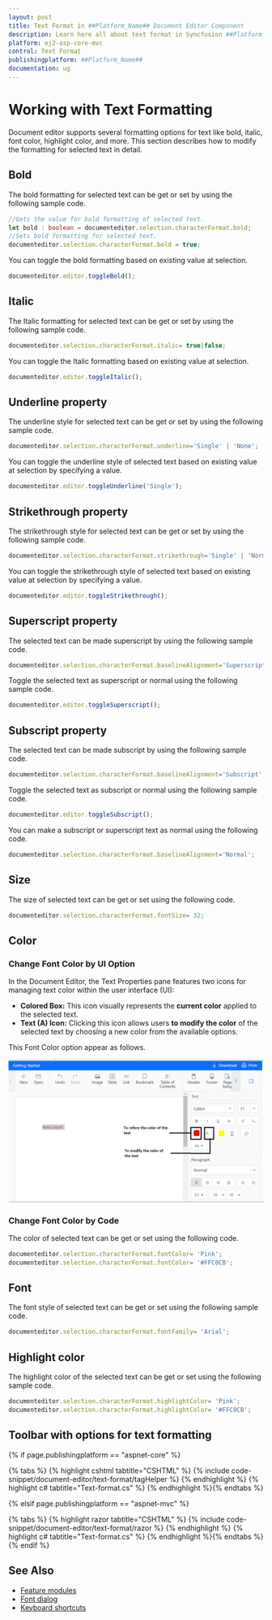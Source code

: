 ```yaml
---
layout: post
title: Text Format in ##Platform_Name## Document Editor Component
description: Learn here all about text format in Syncfusion ##Platform_Name## Document Editor component of Syncfusion Essential JS 2 and more.
platform: ej2-asp-core-mvc
control: Text Format
publishingplatform: ##Platform_Name##
documentation: ug
---
```



# Working with Text Formatting

Document editor supports several formatting options for text like bold, italic, font color, highlight color, and more. This section describes how to modify the formatting for selected text in detail.

## Bold

The bold formatting for selected text can be get or set by using the following sample code.

```typescript
//Gets the value for bold formatting of selected text.
let bold : boolean = documenteditor.selection.characterFormat.bold;
//Sets bold formatting for selected text.
documenteditor.selection.characterFormat.bold = true;
```

You can toggle the bold formatting based on existing value at selection.

```typescript
documenteditor.editor.toggleBold();
```

## Italic

The Italic formatting for selected text can be get or set by using the following sample code.

```typescript
documenteditor.selection.characterFormat.italic= true|false;
```

You can toggle the Italic formatting based on existing value at selection.

```typescript
documenteditor.editor.toggleItalic();
```

## Underline property

The underline style for selected text can be get or set by using the following sample code.

```typescript
documenteditor.selection.characterFormat.underline='Single' | 'None';
```

You can toggle the underline style of selected text based on existing value at selection by specifying a value.

```typescript
documenteditor.editor.toggleUnderline('Single');
```

## Strikethrough property

The strikethrough style for selected text can be get or set by using the following sample code.

```typescript
documenteditor.selection.characterFormat.strikethrough='Single' | 'Normal';
```

You can toggle the strikethrough style of selected text based on existing value at selection by specifying a value.

```typescript
documenteditor.editor.toggleStrikethrough();
```

## Superscript property

The selected text can be made superscript by using the following sample code.

```typescript
documenteditor.selection.characterFormat.baselineAlignment='Superscript';
```

Toggle the selected text as superscript or normal using the following sample code.

```typescript
documenteditor.editor.toggleSuperscript();
```

## Subscript property

The selected text can be made subscript by using the following sample code.

```typescript
documenteditor.selection.characterFormat.baselineAlignment='Subscript';
```

Toggle the selected text as subscript or normal using the following sample code.

```typescript
documenteditor.editor.toggleSubscript();
```

You can make a subscript or superscript text as normal using the following code.

```typescript
documenteditor.selection.characterFormat.baselineAlignment='Normal';
```

## Size

The size of selected text can be get or set using the following code.

```typescript
documenteditor.selection.characterFormat.fontSize= 32;
```

## Color

### Change Font Color by UI Option

In the Document Editor, the Text Properties pane features two icons for managing text color within the user interface (UI):

* **Colored Box:** This icon visually represents the **current color** applied to the selected text.
* **Text (A) Icon:** Clicking this icon allows users **to modify the color** of the selected text by choosing a new color from the available options.

This Font Color option appear as follows.

![Font Color](images/fontColor.PNG)

### Change Font Color by Code

The color of selected text can be get or set using the following code.

```typescript
documenteditor.selection.characterFormat.fontColor= 'Pink';
documenteditor.selection.characterFormat.fontColor= '#FFC0CB';
```

## Font

The font style of selected text can be get or set using the following sample code.

```typescript
documenteditor.selection.characterFormat.fontFamily= 'Arial';
```

## Highlight color

The highlight color of the selected text can be get or set using the following sample code.

```typescript
documenteditor.selection.characterFormat.highlightColor= 'Pink';
documenteditor.selection.characterFormat.highlightColor= '#FFC0CB';
```

## Toolbar with options for text formatting

{% if page.publishingplatform == "aspnet-core" %}

{% tabs %}
{% highlight cshtml tabtitle="CSHTML" %}
{% include code-snippet/document-editor/text-format/tagHelper %}
{% endhighlight %}
{% highlight c# tabtitle="Text-format.cs" %}
{% endhighlight %}{% endtabs %}

{% elsif page.publishingplatform == "aspnet-mvc" %}

{% tabs %}
{% highlight razor tabtitle="CSHTML" %}
{% include code-snippet/document-editor/text-format/razor %}
{% endhighlight %}
{% highlight c# tabtitle="Text-format.cs" %}
{% endhighlight %}{% endtabs %}
{% endif %}



## See Also

* [Feature modules](../document-editor/feature-module/)
* [Font dialog](../document-editor/dialog/#font-dialog)
* [Keyboard shortcuts](../document-editor/keyboard-shortcut/)